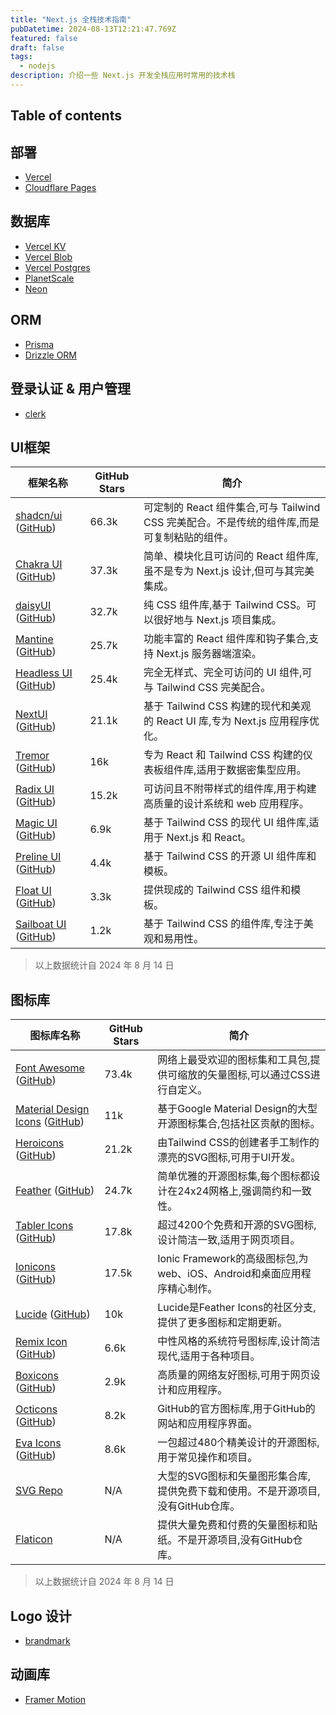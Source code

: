 ```yaml
---
title: "Next.js 全栈技术指南"
pubDatetime: 2024-08-13T12:21:47.769Z
featured: false
draft: false
tags:
  - nodejs
description: 介绍一些 Next.js 开发全栈应用时常用的技术栈
---
```


## Table of contents

## 部署

- [Vercel](https://vercel.com/)
- [Cloudflare Pages](https://pages.cloudflare.com/)

## 数据库

- [Vercel KV](https://vercel.com/docs/storage/vercel-kv)
- [Vercel Blob](https://vercel.com/docs/storage/vercel-blob)
- [Vercel Postgres](https://vercel.com/docs/storage/vercel-postgres)
- [PlanetScale](https://planetscale.com/)
- [Neon](https://neon.tech/)

## ORM

- [Prisma](https://www.prisma.io/)
- [Drizzle ORM](https://drizzle.dev/)

## 登录认证 & 用户管理

- [clerk](https://clerk.com/)

## UI框架
| 框架名称                                                                                          | GitHub Stars | 简介                                                        |
| --------------------------------------------------------------------------------------------- | ------------ | --------------------------------------------------------- |
| [shadcn/ui](https://ui.shadcn.com/) ([GitHub](https://github.com/shadcn/ui))                  | 66.3k        | 可定制的 React 组件集合,可与 Tailwind CSS 完美配合。不是传统的组件库,而是可复制粘贴的组件。 |
| [Chakra UI](https://chakra-ui.com/) ([GitHub](https://github.com/chakra-ui/chakra-ui))        | 37.3k        | 简单、模块化且可访问的 React 组件库,虽不是专为 Next.js 设计,但可与其完美集成。          |
| [daisyUI](https://daisyui.com/) ([GitHub](https://github.com/saadeghi/daisyui))               | 32.7k        | 纯 CSS 组件库,基于 Tailwind CSS。可以很好地与 Next.js 项目集成。            |
| [Mantine](https://mantine.dev/) ([GitHub](https://github.com/mantinedev/mantine))             | 25.7k        | 功能丰富的 React 组件库和钩子集合,支持 Next.js 服务器端渲染。                   |
| [Headless UI](https://headlessui.com/) ([GitHub](https://github.com/tailwindlabs/headlessui)) | 25.4k        | 完全无样式、完全可访问的 UI 组件,可与 Tailwind CSS 完美配合。                  |
| [NextUI](https://nextui.org/) ([GitHub](https://github.com/nextui-org/nextui))                | 21.1k        | 基于 Tailwind CSS 构建的现代和美观的 React UI 库,专为 Next.js 应用程序优化。   |
| [Tremor](https://www.tremor.so/) ([GitHub](https://github.com/tremorlabs/tremor))             | 16k          | 专为 React 和 Tailwind CSS 构建的仪表板组件库,适用于数据密集型应用。             |
| [Radix UI](https://www.radix-ui.com/) ([GitHub](https://github.com/radix-ui/primitives))      | 15.2k        | 可访问且不附带样式的组件库,用于构建高质量的设计系统和 web 应用程序。                     |
| [Magic UI](https://magicui.design/) ([GitHub](https://github.com/magicuidesign/magicui))      | 6.9k         | 基于 Tailwind CSS 的现代 UI 组件库,适用于 Next.js 和 React。           |
| [Preline UI](https://preline.co/) ([GitHub](https://github.com/htmlstreamofficial/preline))   | 4.4k         | 基于 Tailwind CSS 的开源 UI 组件库和模板。                            |
| [Float UI](https://www.floatui.com/) ([GitHub](https://github.com/MarsX-dev/floatui))         | 3.3k         | 提供现成的 Tailwind CSS 组件和模板。                                 |
| [Sailboat UI](https://sailboatui.com/) ([GitHub](https://github.com/sailboatui/sailboatui))   | 1.2k         | 基于 Tailwind CSS 的组件库,专注于美观和易用性。                           |
> 以上数据统计自 2024 年 8 月 14 日

## 图标库

| 图标库名称                                                                                                              | GitHub Stars | 简介                                                 |
| ------------------------------------------------------------------------------------------------------------------ | ------------ | -------------------------------------------------- |
| [Font Awesome](https://fontawesome.com/) ([GitHub](https://github.com/FortAwesome/Font-Awesome))                   | 73.4k        | 网络上最受欢迎的图标集和工具包,提供可缩放的矢量图标,可以通过CSS进行自定义。           |
| [Material Design Icons](https://materialdesignicons.com/) ([GitHub](https://github.com/Templarian/MaterialDesign)) | 11k          | 基于Google Material Design的大型开源图标集合,包括社区贡献的图标。       |
| [Heroicons](https://heroicons.com/) ([GitHub](https://github.com/tailwindlabs/heroicons))                          | 21.2k        | 由Tailwind CSS的创建者手工制作的漂亮的SVG图标,可用于UI开发。            |
| [Feather](https://feathericons.com/) ([GitHub](https://github.com/feathericons/feather))                           | 24.7k        | 简单优雅的开源图标集,每个图标都设计在24x24网格上,强调简约和一致性。              |
| [Tabler Icons](https://tabler-icons.io/) ([GitHub](https://github.com/tabler/tabler-icons))                        | 17.8k        | 超过4200个免费和开源的SVG图标,设计简洁一致,适用于网页项目。                 |
| [Ionicons](https://ionic.io/ionicons) ([GitHub](https://github.com/ionic-team/ionicons))                           | 17.5k        | Ionic Framework的高级图标包,为web、iOS、Android和桌面应用程序精心制作。 |
| [Lucide](https://lucide.dev/) ([GitHub](https://github.com/lucide-icons/lucide))                                   | 10k          | Lucide是Feather Icons的社区分支,提供了更多图标和定期更新。            |
| [Remix Icon](https://remixicon.com/) ([GitHub](https://github.com/Remix-Design/RemixIcon))                         | 6.6k         | 中性风格的系统符号图标库,设计简洁现代,适用于各种项目。                       |
| [Boxicons](https://boxicons.com/) ([GitHub](https://github.com/atisawd/boxicons))                                  | 2.9k         | 高质量的网络友好图标,可用于网页设计和应用程序。                           |
| [Octicons](https://primer.style/octicons/) ([GitHub](https://github.com/primer/octicons))                          | 8.2k         | GitHub的官方图标库,用于GitHub的网站和应用程序界面。                   |
| [Eva Icons](https://akveo.github.io/eva-icons/) ([GitHub](https://github.com/akveo/eva-icons))                     | 8.6k         | 一包超过480个精美设计的开源图标,用于常见操作和项目。                       |
| [SVG Repo](https://www.svgrepo.com/)                                                                               | N/A          | 大型的SVG图标和矢量图形集合库,提供免费下载和使用。不是开源项目,没有GitHub仓库。      |
| [Flaticon](https://www.flaticon.com/)                                                                              | N/A          | 提供大量免费和付费的矢量图标和贴纸。不是开源项目,没有GitHub仓库。               |
> 以上数据统计自 2024 年 8 月 14 日

## Logo 设计

- [brandmark](https://app.brandmark.io/v3/)

## 动画库

- [Framer Motion](https://www.framer.com/motion/)

